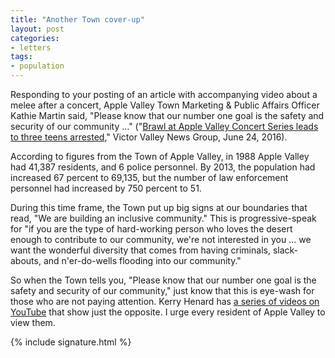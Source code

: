 ```yaml
---
title: "Another Town cover-up"
layout: post
categories:
- letters
tags:
- population
---
```


Responding to your posting of an article with accompanying video about a melee after a concert, Apple Valley Town Marketing &amp; Public Affairs Officer Kathie Martin said, "Please know that our number one goal is the safety and security of our community ..." ("[Brawl at Apple Valley Concert Series leads to three teens arrested](https://www.vvng.com/video-brawl-at-apple-valley-concert-series-leads-to-three-teens-arrested/)," Victor Valley News Group, June 24, 2016).

According to figures from the Town of Apple Valley, in 1988 Apple Valley had 41,387 residents, and 6 police personnel. By 2013, the population had increased 67 percent to 69,135, but the number of law enforcement personnel had increased by 750 percent to 51.

During this time frame, the Town put up big signs at our boundaries that read, "We are building an inclusive community." This is progressive-speak for "if you are the type of hard-working person who loves the desert enough to contribute to our community, we're not interested in you ... we want the wonderful diversity that comes from having criminals, slack-abouts, and n'er-do-wells flooding into our community."

So when the Town tells you, "Please know that our number one goal is the safety and security of our community," just know that this is eye-wash for those who are not paying attention. Kerry Henard has [a series of videos on YouTube](https://www.youtube.com/channel/UCc6SgzEbgzqcaVK-ueHqDiw) that show just the opposite. I urge every resident of Apple Valley to view them.

{% include signature.html %}
